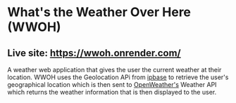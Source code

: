 # What's the Weather Over Here (WWOH)

## Live site: https://wwoh.onrender.com/

A weather web application that gives the user the current weather at their location. WWOH uses the Geolocation APi from [ipbase](https://ipbase.com/) to retrieve the user's geographical location which is then sent to [OpenWeather's](https://openweathermap.org/) Weather API which returns the weather information that is then displayed to the user.